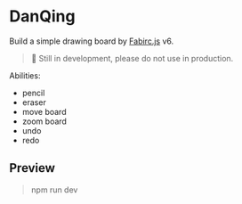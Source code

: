 # DanQing

Build a simple drawing board by [Fabirc.js](https://github.com/fabricjs/fabric.js) v6.

> 🚧 Still in development, please do not use in production.

Abilities:

- pencil
- eraser
- move board
- zoom board
- undo
- redo

## Preview

> npm run dev
